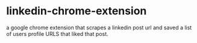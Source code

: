 # linkedin-chrome-extension
a google chrome extension that scrapes a linkedin post url and saved a list of users profile URLS that liked that post. 
